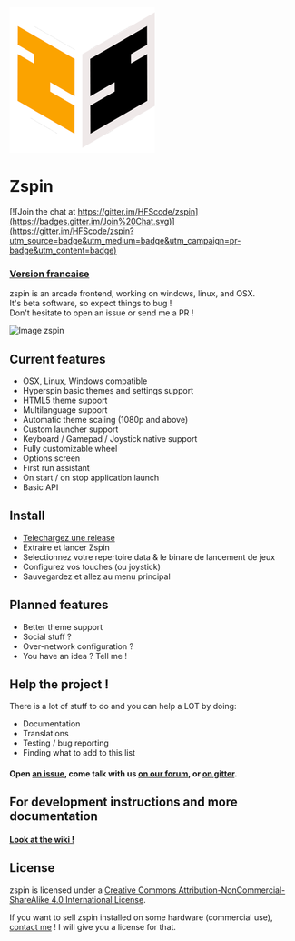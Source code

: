 ![Logo zspin](assets/256.png)
# Zspin
[![Join the chat at https://gitter.im/HFScode/zspin](https://badges.gitter.im/Join%20Chat.svg)](https://gitter.im/HFScode/zspin?utm_source=badge&utm_medium=badge&utm_campaign=pr-badge&utm_content=badge)
### [Version francaise](README-fr.md)    

zspin is an arcade frontend, working on windows, linux, and OSX.    
It's beta software, so expect things to bug !    
Don't hesitate to open an issue or send me a PR !

![Image zspin](http://zspin.vik.io/static/zspin-small.gif)

## Current features

* OSX, Linux, Windows compatible
* Hyperspin basic themes and settings support
* HTML5 theme support
* Multilanguage support
* Automatic theme scaling (1080p and above)
* Custom launcher support
* Keyboard / Gamepad / Joystick native support
* Fully customizable wheel
* Options screen
* First run assistant
* On start / on stop application launch
* Basic API

## Install

* [Telechargez une release](https://github.com/HFSCode/zspin/releases)
* Extraire et lancer Zspin
* Selectionnez votre repertoire data & le binare de lancement de jeux
* Configurez vos touches (ou joystick)
* Sauvegardez et allez au menu principal

## Planned features

* Better theme support
* Social stuff ?
* Over-network configuration ?
* You have an idea ? Tell me !

## Help the project !
There is a lot of stuff to do and you can help a LOT by doing:    

* Documentation
* Translations
* Testing / bug reporting
* Finding what to add to this list

#### Open [an issue](https://github.com/HFScode/zspin/issues), come talk with us [on our forum](http://forum.hyperfreespin.fr/zspin-f113/), or [on gitter](https://gitter.im/HFScode/zspin).

## For development instructions and more documentation
#### [Look at the wiki !](https://github.com/HFScode/zspin/wiki)

## License

zspin is licensed under a [Creative Commons Attribution-NonCommercial-ShareAlike 4.0 International License](http://creativecommons.org/licenses/by-nc-sa/4.0).

If you want to sell zspin installed on some hardware (commercial use), [contact me](mailto:v@42.am?subject=I+want+a+license+!) ! I will give you a license for that.
